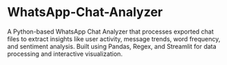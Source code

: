 # WhatsApp-Chat-Analyzer
A Python-based WhatsApp Chat Analyzer that processes exported chat files to extract insights like user activity, message trends, word frequency, and sentiment analysis. Built using Pandas, Regex, and Streamlit for data processing and interactive visualization.
